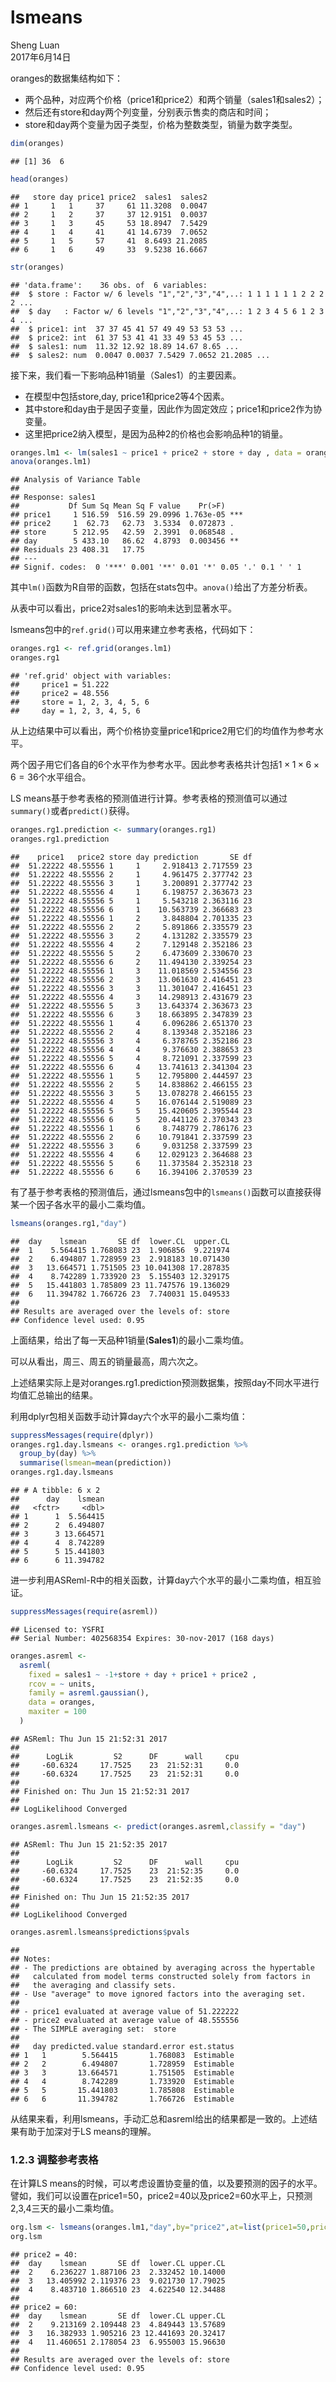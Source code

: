 # lsmeans
Sheng Luan  
2017年6月14日  


oranges的数据集结构如下：

* 两个品种，对应两个价格（price1和price2）和两个销量（sales1和sales2）；
* 然后还有store和day两个列变量，分别表示售卖的商店和时间；
* store和day两个变量为因子类型，价格为整数类型，销量为数字类型。

```r
dim(oranges)
```

```
## [1] 36  6
```

```r
head(oranges)
```

```
##   store day price1 price2  sales1  sales2
## 1     1   1     37     61 11.3208  0.0047
## 2     1   2     37     37 12.9151  0.0037
## 3     1   3     45     53 18.8947  7.5429
## 4     1   4     41     41 14.6739  7.0652
## 5     1   5     57     41  8.6493 21.2085
## 6     1   6     49     33  9.5238 16.6667
```

```r
str(oranges)
```

```
## 'data.frame':	36 obs. of  6 variables:
##  $ store : Factor w/ 6 levels "1","2","3","4",..: 1 1 1 1 1 1 2 2 2 2 ...
##  $ day   : Factor w/ 6 levels "1","2","3","4",..: 1 2 3 4 5 6 1 2 3 4 ...
##  $ price1: int  37 37 45 41 57 49 49 53 53 53 ...
##  $ price2: int  61 37 53 41 41 33 49 53 45 53 ...
##  $ sales1: num  11.32 12.92 18.89 14.67 8.65 ...
##  $ sales2: num  0.0047 0.0037 7.5429 7.0652 21.2085 ...
```
接下来，我们看一下影响品种1销量（Sales1）的主要因素。

* 在模型中包括store,day, price1和price2等4个因素。
* 其中store和day由于是因子变量，因此作为固定效应；price1和price2作为协变量。
* 这里把price2纳入模型，是因为品种2的价格也会影响品种1的销量。

```r
oranges.lm1 <- lm(sales1 ~ price1 + price2 + store + day , data = oranges)
anova(oranges.lm1)
```

```
## Analysis of Variance Table
## 
## Response: sales1
##           Df Sum Sq Mean Sq F value    Pr(>F)    
## price1     1 516.59  516.59 29.0996 1.763e-05 ***
## price2     1  62.73   62.73  3.5334  0.072873 .  
## store      5 212.95   42.59  2.3991  0.068548 .  
## day        5 433.10   86.62  4.8793  0.003456 ** 
## Residuals 23 408.31   17.75                      
## ---
## Signif. codes:  0 '***' 0.001 '**' 0.01 '*' 0.05 '.' 0.1 ' ' 1
```
其中`lm()`函数为R自带的函数，包括在stats包中。`anova()`给出了方差分析表。

从表中可以看出，price2对sales1的影响未达到显著水平。

lsmeans包中的`ref.grid()`可以用来建立参考表格，代码如下：

```r
oranges.rg1 <- ref.grid(oranges.lm1)
oranges.rg1
```

```
## 'ref.grid' object with variables:
##     price1 = 51.222
##     price2 = 48.556
##     store = 1, 2, 3, 4, 5, 6
##     day = 1, 2, 3, 4, 5, 6
```

从上边结果中可以看出，两个价格协变量price1和price2用它们的均值作为参考水平。

两个因子用它们各自的6个水平作为参考水平。因此参考表格共计包括$1×1×6×6=36$个水平组合。

LS means基于参考表格的预测值进行计算。参考表格的预测值可以通过`summary()`或者`predict()`获得。

```r
oranges.rg1.prediction <- summary(oranges.rg1)
oranges.rg1.prediction
```

```
##    price1   price2 store day prediction       SE df
##  51.22222 48.55556 1     1     2.918413 2.717559 23
##  51.22222 48.55556 2     1     4.961475 2.377742 23
##  51.22222 48.55556 3     1     3.200891 2.377742 23
##  51.22222 48.55556 4     1     6.198757 2.363673 23
##  51.22222 48.55556 5     1     5.543218 2.363116 23
##  51.22222 48.55556 6     1    10.563739 2.366683 23
##  51.22222 48.55556 1     2     3.848804 2.701335 23
##  51.22222 48.55556 2     2     5.891866 2.335579 23
##  51.22222 48.55556 3     2     4.131282 2.335579 23
##  51.22222 48.55556 4     2     7.129148 2.352186 23
##  51.22222 48.55556 5     2     6.473609 2.330670 23
##  51.22222 48.55556 6     2    11.494130 2.339254 23
##  51.22222 48.55556 1     3    11.018569 2.534556 23
##  51.22222 48.55556 2     3    13.061630 2.416451 23
##  51.22222 48.55556 3     3    11.301047 2.416451 23
##  51.22222 48.55556 4     3    14.298913 2.431679 23
##  51.22222 48.55556 5     3    13.643374 2.363673 23
##  51.22222 48.55556 6     3    18.663895 2.347839 23
##  51.22222 48.55556 1     4     6.096286 2.651370 23
##  51.22222 48.55556 2     4     8.139348 2.352186 23
##  51.22222 48.55556 3     4     6.378765 2.352186 23
##  51.22222 48.55556 4     4     9.376630 2.388653 23
##  51.22222 48.55556 5     4     8.721091 2.337599 23
##  51.22222 48.55556 6     4    13.741613 2.341304 23
##  51.22222 48.55556 1     5    12.795800 2.444597 23
##  51.22222 48.55556 2     5    14.838862 2.466155 23
##  51.22222 48.55556 3     5    13.078278 2.466155 23
##  51.22222 48.55556 4     5    16.076144 2.519089 23
##  51.22222 48.55556 5     5    15.420605 2.395544 23
##  51.22222 48.55556 6     5    20.441126 2.370343 23
##  51.22222 48.55556 1     6     8.748779 2.786176 23
##  51.22222 48.55556 2     6    10.791841 2.337599 23
##  51.22222 48.55556 3     6     9.031258 2.337599 23
##  51.22222 48.55556 4     6    12.029123 2.364688 23
##  51.22222 48.55556 5     6    11.373584 2.352318 23
##  51.22222 48.55556 6     6    16.394106 2.370539 23
```

有了基于参考表格的预测值后，通过lsmeans包中的`lsmeans()`函数可以直接获得某一个因子各水平的最小二乘均值。

```r
lsmeans(oranges.rg1,"day")
```

```
##  day    lsmean       SE df  lower.CL  upper.CL
##  1    5.564415 1.768083 23  1.906856  9.221974
##  2    6.494807 1.728959 23  2.918183 10.071430
##  3   13.664571 1.751505 23 10.041308 17.287835
##  4    8.742289 1.733920 23  5.155403 12.329175
##  5   15.441803 1.785809 23 11.747576 19.136029
##  6   11.394782 1.766726 23  7.740031 15.049533
## 
## Results are averaged over the levels of: store 
## Confidence level used: 0.95
```

上面结果，给出了每一天品种1销量(**Sales1**)的最小二乘均值。

可以从看出，周三、周五的销量最高，周六次之。

上述结果实际上是对oranges.rg1.prediction预测数据集，按照day不同水平进行均值汇总输出的结果。

利用dplyr包相关函数手动计算day六个水平的最小二乘均值：

```r
suppressMessages(require(dplyr))
oranges.rg1.day.lsmeans <- oranges.rg1.prediction %>% 
  group_by(day) %>% 
  summarise(lsmean=mean(prediction))
oranges.rg1.day.lsmeans
```

```
## # A tibble: 6 x 2
##      day    lsmean
##   <fctr>     <dbl>
## 1      1  5.564415
## 2      2  6.494807
## 3      3 13.664571
## 4      4  8.742289
## 5      5 15.441803
## 6      6 11.394782
```
进一步利用ASReml-R中的相关函数，计算day六个水平的最小二乘均值，相互验证。


```r
suppressMessages(require(asreml))
```

```
## Licensed to: YSFRI
## Serial Number: 402568354 Expires: 30-nov-2017 (168 days)
```

```r
oranges.asreml <-
  asreml(
    fixed = sales1 ~ -1+store + day + price1 + price2 ,
    rcov = ~ units,
    family = asreml.gaussian(),
    data = oranges,
    maxiter = 100
  )
```

```
## ASReml: Thu Jun 15 21:52:31 2017
## 
##      LogLik         S2      DF      wall     cpu
##     -60.6324     17.7525    23  21:52:31     0.0
##     -60.6324     17.7525    23  21:52:31     0.0
## 
## Finished on: Thu Jun 15 21:52:31 2017
##  
## LogLikelihood Converged
```

```r
oranges.asreml.lsmeans <- predict(oranges.asreml,classify = "day")
```

```
## ASReml: Thu Jun 15 21:52:35 2017
## 
##      LogLik         S2      DF      wall     cpu
##     -60.6324     17.7525    23  21:52:35     0.0
##     -60.6324     17.7525    23  21:52:35     0.0
## 
## Finished on: Thu Jun 15 21:52:35 2017
##  
## LogLikelihood Converged
```

```r
oranges.asreml.lsmeans$predictions$pvals
```

```
## 
## Notes:
## - The predictions are obtained by averaging across the hypertable
##   calculated from model terms constructed solely from factors in
##   the averaging and classify sets.
## - Use "average" to move ignored factors into the averaging set.
## 
## - price1 evaluated at average value of 51.222222
## - price2 evaluated at average value of 48.555556
## - The SIMPLE averaging set:  store 
## 
##   day predicted.value standard.error est.status
## 1   1        5.564415       1.768083  Estimable
## 2   2        6.494807       1.728959  Estimable
## 3   3       13.664571       1.751505  Estimable
## 4   4        8.742289       1.733920  Estimable
## 5   5       15.441803       1.785808  Estimable
## 6   6       11.394782       1.766726  Estimable
```
从结果来看，利用lsmeans，手动汇总和asreml给出的结果都是一致的。上述结果有助于加深对于LS means的理解。

### 1.2.3 调整参考表格
在计算LS means的时候，可以考虑设置协变量的值，以及要预测的因子的水平。  
譬如，我们可以设置在price1=50，price2=40以及price2=60水平上，只预测2,3,4三天的最小二乘均值。

```r
org.lsm <- lsmeans(oranges.lm1,"day",by="price2",at=list(price1=50,price2=c(40,60),day=c("2","3","4")))
org.lsm
```

```
## price2 = 40:
##  day    lsmean       SE df  lower.CL upper.CL
##  2    6.236227 1.887106 23  2.332452 10.14000
##  3   13.405992 2.119376 23  9.021730 17.79025
##  4    8.483710 1.866510 23  4.622540 12.34488
## 
## price2 = 60:
##  day    lsmean       SE df  lower.CL upper.CL
##  2    9.213169 2.109448 23  4.849443 13.57689
##  3   16.382933 1.905216 23 12.441693 20.32417
##  4   11.460651 2.178054 23  6.955003 15.96630
## 
## Results are averaged over the levels of: store 
## Confidence level used: 0.95
```

